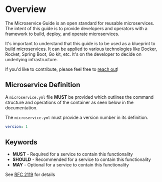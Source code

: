 # Overview

The Microservice Guide is an open standard for reusable microservices. The intent of this guide is to provide developers and operators with a framework to build, deploy, and operate microservices.

It's important to understand that this guide is to be used as a blueprint to build microservices. It can be applied to various technologies like Docker, Rocket, Spring Boot, Go kit, etc. It's on the developer to decide on underlying infrastructure.

If you'd like to contribute, please feel free to [reach out](https://microservice.guide/#contact)!

## Microservice Definition
A `microservice.yml` file **MUST** be provided which outlines the command structure and operations of the container as seen below in the documentation.

The `microservice.yml` must provide a version number in its definition.

```yaml
version: 1
```
## Keywords

- **MUST** - Required for a service to contain this functionality
- **SHOULD** - Recommended for a service to contain this functionality
- **MAY** - Optional for a service to contain this functionality

See [RFC 2119](https://tools.ietf.org/html/rfc2119) for details
